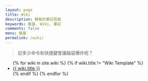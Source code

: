 ```yaml
---
layout: page
title: Wiki
description: 靜態的筆記頁面
keywords: 維基, Wiki, 筆記
comments: false
menu: 維基
permalink: /wiki/
---
```


> 記多少命令和快捷鍵會讓腦袋爆炸呢？

<ul class="listing">
{% for wiki in site.wiki %}
{% if wiki.title != "Wiki Template" %}
<li class="listing-item"><a href="{{ site.url }}{{ wiki.url }}">{{ wiki.title }}</a></li>
{% endif %}
{% endfor %}
</ul>

